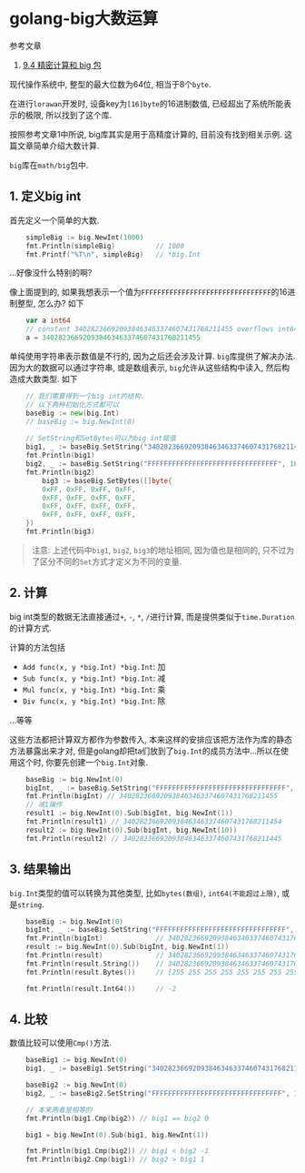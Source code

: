 # golang-big大数运算

参考文章

1. [9.4 精密计算和 big 包](http://wiki.jikexueyuan.com/project/the-way-to-go/09.4.html)

现代操作系统中, 整型的最大位数为64位, 相当于8个`byte`.

在进行`lorawan`开发时, 设备key为`[16]byte`的16进制数值, 已经超出了系统所能表示的极限, 所以找到了这个库.

按照参考文章1中所说, big库其实是用于高精度计算的, 目前没有找到相关示例. 这篇文章简单介绍大数计算.

`big`库在`math/big`包中.

## 1. 定义big int

首先定义一个简单的大数.

```go
	simpleBig := big.NewInt(1000)
	fmt.Println(simpleBig)          // 1000
	fmt.Printf("%T\n", simpleBig)   // *big.Int
```

...好像没什么特别的啊?

像上面提到的, 如果我想表示一个值为`FFFFFFFFFFFFFFFFFFFFFFFFFFFFFFFF`的16进制整型, 怎么办? 如下

```go
	var a int64
	// constant 340282366920938463463374607431768211455 overflows int64
	a = 340282366920938463463374607431768211455
```

单纯使用字符串表示数值是不行的, 因为之后还会涉及计算. `big`库提供了解决办法. 因为大的数据可以通过字符串, 或是数组表示, `big`允许从这些结构中读入, 然后构造成大数类型. 如下

```go
    // 我们需要得到一个big int的结构.
	// 以下两种初始化方式都可以
	baseBig := new(big.Int)
    // baseBig := big.NewInt(0)
    
    // SetString和SetBytes可以为big int赋值
	big1, _ := baseBig.SetString("340282366920938463463374607431768211455", 10)
	fmt.Println(big1)
	big2, _ := baseBig.SetString("FFFFFFFFFFFFFFFFFFFFFFFFFFFFFFFF", 16)
    fmt.Println(big2)
    	big3 := baseBig.SetBytes([]byte{
		0xFF, 0xFF, 0xFF, 0xFF, 
		0xFF, 0xFF, 0xFF, 0xFF, 
		0xFF, 0xFF, 0xFF, 0xFF, 
		0xFF, 0xFF, 0xFF, 0xFF,
	})
	fmt.Println(big3)
```

> 注意: 上述代码中`big1`, `big2`, `big3`的地址相同, 因为值也是相同的, 只不过为了区分不同的`Set`方式才定义为不同的变量.

## 2. 计算

big int类型的数据无法直接通过`+`, `-`, `*`, `/`进行计算, 而是提供类似于`time.Duration`的计算方式.

计算的方法包括

- `Add func(x, y *big.Int) *big.Int`: 加
- `Sub func(x, y *big.Int) *big.Int`: 减
- `Mul func(x, y *big.Int) *big.Int`: 乘
- `Div func(x, y *big.Int) *big.Int`: 除

...等等

这些方法都把计算双方都作为参数传入, 本来这样的安排应该把方法作为库的静态方法暴露出来才对, 但是golang却把ta们放到了`big.Int`的成员方法中...所以在使用这个时, 你要先创建一个`big.Int`对象.

```go
	baseBig := big.NewInt(0)
	bigInt, _ := baseBig.SetString("FFFFFFFFFFFFFFFFFFFFFFFFFFFFFFFF", 16)
    fmt.Println(bigInt) // 340282366920938463463374607431768211455
    // 减1操作
	result1 := big.NewInt(0).Sub(bigInt, big.NewInt(1))
    fmt.Println(result1) // 340282366920938463463374607431768211454
    result2 := big.NewInt(0).Sub(bigInt, big.NewInt(10))
	fmt.Println(result2) // 340282366920938463463374607431768211445
```

## 3. 结果输出

`big.Int`类型的值可以转换为其他类型, 比如`bytes(数组)`, `int64(不能超过上限)`, 或是`string`.

```go
	baseBig := big.NewInt(0)
	bigInt, _ := baseBig.SetString("FFFFFFFFFFFFFFFFFFFFFFFFFFFFFFFF", 16)
	fmt.Println(bigInt)             // 340282366920938463463374607431768211455
	result := big.NewInt(0).Sub(bigInt, big.NewInt(1))
	fmt.Println(result)             // 340282366920938463463374607431768211454
	fmt.Println(result.String())    // 340282366920938463463374607431768211454
	fmt.Println(result.Bytes())     // [255 255 255 255 255 255 255 255 255 255 255 255 255 255 255 254]

	fmt.Println(result.Int64())     // -2
```

## 4. 比较

数值比较可以使用`Cmp()`方法.

```go
	baseBig1 := big.NewInt(0)
	big1, _ := baseBig1.SetString("340282366920938463463374607431768211455", 10)

	baseBig2 := big.NewInt(0)
	big2, _ := baseBig2.SetString("FFFFFFFFFFFFFFFFFFFFFFFFFFFFFFFF", 16)

	// 本来两者是相等的
    fmt.Println(big1.Cmp(big2)) // big1 == big2 0

	big1 = big.NewInt(0).Sub(big1, big.NewInt(1))

	fmt.Println(big1.Cmp(big2)) // big1 < big2 -1
	fmt.Println(big2.Cmp(big1))	// big2 > big1 1
```
